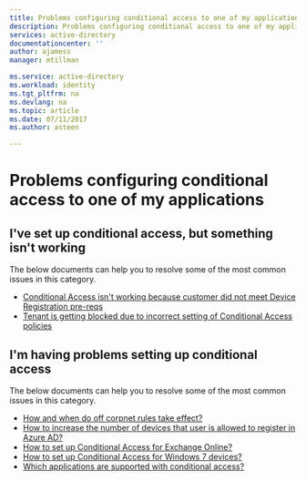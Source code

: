 ```yaml
---
title: Problems configuring conditional access to one of my applications"
description: Problems configuring conditional access to one of my applications"
services: active-directory
documentationcenter: ''
author: ajamess
manager: mtillman

ms.service: active-directory
ms.workload: identity
ms.tgt_pltfrm: na
ms.devlang: na
ms.topic: article
ms.date: 07/11/2017
ms.author: asteen

---
```


# Problems configuring conditional access to one of my applications


## I've set up conditional access, but something isn't working
  The below documents can help you to resolve some of the most common issues in this category.
  * [Conditional Access isn't working because customer did not meet Device Registration pre-reqs](https://docs.microsoft.com/azure/active-directory/active-directory-conditional-access/?/?WT.mc_id=DMC_AAD_Manage_Apps_Troubleshooting_Nav)
  * [Tenant is getting blocked due to incorrect setting of Conditional Access policies](https://docs.microsoft.com/azure/active-directory/active-directory-conditional-access-device-remediation/?/?WT.mc_id=DMC_AAD_Manage_Apps_Troubleshooting_Nav)


## I'm having problems setting up conditional access
  The below documents can help you to resolve some of the most common issues in this category.
  * [How and when do off corpnet rules take effect?](http://aka.ms/calocation/?/?WT.mc_id=DMC_AAD_Manage_Apps_Troubleshooting_Nav)
  * [How to increase the number of devices that user is allowed to register in Azure AD?](https://docs.microsoft.com/azure/active-directory/active-directory-azureadjoin-setup/?/?WT.mc_id=DMC_AAD_Manage_Apps_Troubleshooting_Nav)
  * [How to set up Conditional Access for Exchange Online?](http://aka.ms/csforexchange/?/?WT.mc_id=DMC_AAD_Manage_Apps_Troubleshooting_Nav)
  * [How to set up Conditional Access for Windows 7 devices?](https://docs.microsoft.com/azure/active-directory/active-directory-conditional-access#device-based-conditional-access/?/?WT.mc_id=DMC_AAD_Manage_Apps_Troubleshooting_Nav)
  * [Which applications are supported with conditional access?](https://docs.microsoft.com/azure/active-directory/active-directory-conditional-access-supported-apps/?/?WT.mc_id=DMC_AAD_Manage_Apps_Troubleshooting_Nav)

